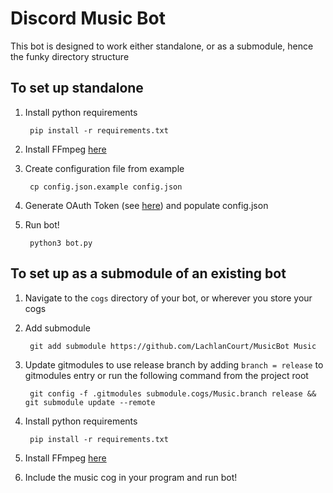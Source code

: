 # Discord Music Bot

This bot is designed to work either standalone, or as a submodule, hence the funky directory structure

## To set up standalone

1. Install python requirements

        pip install -r requirements.txt

2. Install FFmpeg [here](https://www.ffmpeg.org/download.html)

3. Create configuration file from example

        cp config.json.example config.json

4. Generate OAuth Token (see [here](https://discord.com/developers/applications)) and populate config.json

5. Run bot!

        python3 bot.py

## To set up as a submodule of an existing bot

1. Navigate to the `cogs` directory of your bot, or wherever you store your cogs

2. Add submodule

        git add submodule https://github.com/LachlanCourt/MusicBot Music

3. Update gitmodules to use release branch by adding `branch = release` to gitmodules entry or run the following command from the project root

        git config -f .gitmodules submodule.cogs/Music.branch release && git submodule update --remote

4. Install python requirements

        pip install -r requirements.txt

5. Install FFmpeg [here](https://www.ffmpeg.org/download.html)

6. Include the music cog in your program and run bot!